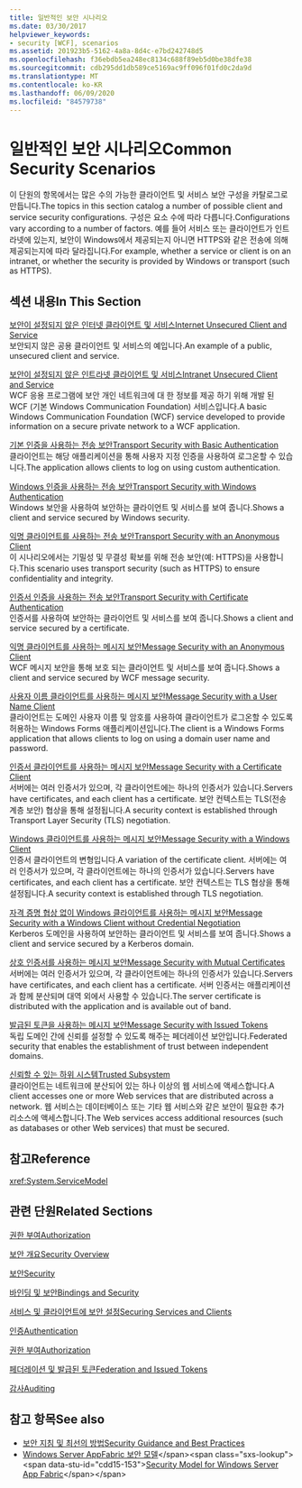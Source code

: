```yaml
---
title: 일반적인 보안 시나리오
ms.date: 03/30/2017
helpviewer_keywords:
- security [WCF], scenarios
ms.assetid: 201923b5-5162-4a8a-8d4c-e7bd242748d5
ms.openlocfilehash: f36ebdb5ea248ec8134c688f89eb5d0be38dfe38
ms.sourcegitcommit: cdb295dd1db589ce5169ac9ff096f01fd0c2da9d
ms.translationtype: MT
ms.contentlocale: ko-KR
ms.lasthandoff: 06/09/2020
ms.locfileid: "84579738"
---
```

# <a name="common-security-scenarios"></a><span data-ttu-id="cdd15-102">일반적인 보안 시나리오</span><span class="sxs-lookup"><span data-stu-id="cdd15-102">Common Security Scenarios</span></span>
<span data-ttu-id="cdd15-103">이 단원의 항목에서는 많은 수의 가능한 클라이언트 및 서비스 보안 구성을 카탈로그로 만듭니다.</span><span class="sxs-lookup"><span data-stu-id="cdd15-103">The topics in this section catalog a number of possible client and service security configurations.</span></span> <span data-ttu-id="cdd15-104">구성은 요소 수에 따라 다릅니다.</span><span class="sxs-lookup"><span data-stu-id="cdd15-104">Configurations vary according to a number of factors.</span></span> <span data-ttu-id="cdd15-105">예를 들어 서비스 또는 클라이언트가 인트라넷에 있는지, 보안이 Windows에서 제공되는지 아니면 HTTPS와 같은 전송에 의해 제공되는지에 따라 달라집니다.</span><span class="sxs-lookup"><span data-stu-id="cdd15-105">For example, whether a service or client is on an intranet, or whether the security is provided by Windows or transport (such as HTTPS).</span></span>  
  
## <a name="in-this-section"></a><span data-ttu-id="cdd15-106">섹션 내용</span><span class="sxs-lookup"><span data-stu-id="cdd15-106">In This Section</span></span>  
 [<span data-ttu-id="cdd15-107">보안이 설정되지 않은 인터넷 클라이언트 및 서비스</span><span class="sxs-lookup"><span data-stu-id="cdd15-107">Internet Unsecured Client and Service</span></span>](internet-unsecured-client-and-service.md)  
 <span data-ttu-id="cdd15-108">보안되지 않은 공용 클라이언트 및 서비스의 예입니다.</span><span class="sxs-lookup"><span data-stu-id="cdd15-108">An example of a public, unsecured client and service.</span></span>  
  
 [<span data-ttu-id="cdd15-109">보안이 설정되지 않은 인트라넷 클라이언트 및 서비스</span><span class="sxs-lookup"><span data-stu-id="cdd15-109">Intranet Unsecured Client and Service</span></span>](intranet-unsecured-client-and-service.md)  
 <span data-ttu-id="cdd15-110">WCF 응용 프로그램에 보안 개인 네트워크에 대 한 정보를 제공 하기 위해 개발 된 WCF (기본 Windows Communication Foundation) 서비스입니다.</span><span class="sxs-lookup"><span data-stu-id="cdd15-110">A basic Windows Communication Foundation (WCF) service developed to provide information on a secure private network to a WCF application.</span></span>  
  
 [<span data-ttu-id="cdd15-111">기본 인증을 사용하는 전송 보안</span><span class="sxs-lookup"><span data-stu-id="cdd15-111">Transport Security with Basic Authentication</span></span>](transport-security-with-basic-authentication.md)  
 <span data-ttu-id="cdd15-112">클라이언트는 해당 애플리케이션을 통해 사용자 지정 인증을 사용하여 로그온할 수 있습니다.</span><span class="sxs-lookup"><span data-stu-id="cdd15-112">The application allows clients to log on using custom authentication.</span></span>  
  
 [<span data-ttu-id="cdd15-113">Windows 인증을 사용하는 전송 보안</span><span class="sxs-lookup"><span data-stu-id="cdd15-113">Transport Security with Windows Authentication</span></span>](transport-security-with-windows-authentication.md)  
 <span data-ttu-id="cdd15-114">Windows 보안을 사용하여 보안하는 클라이언트 및 서비스를 보여 줍니다.</span><span class="sxs-lookup"><span data-stu-id="cdd15-114">Shows a client and service secured by Windows security.</span></span>  
  
 [<span data-ttu-id="cdd15-115">익명 클라이언트를 사용하는 전송 보안</span><span class="sxs-lookup"><span data-stu-id="cdd15-115">Transport Security with an Anonymous Client</span></span>](transport-security-with-an-anonymous-client.md)  
 <span data-ttu-id="cdd15-116">이 시나리오에서는 기밀성 및 무결성 확보를 위해 전송 보안(예: HTTPS)을 사용합니다.</span><span class="sxs-lookup"><span data-stu-id="cdd15-116">This scenario uses transport security (such as HTTPS) to ensure confidentiality and integrity.</span></span>  
  
 [<span data-ttu-id="cdd15-117">인증서 인증을 사용하는 전송 보안</span><span class="sxs-lookup"><span data-stu-id="cdd15-117">Transport Security with Certificate Authentication</span></span>](transport-security-with-certificate-authentication.md)  
 <span data-ttu-id="cdd15-118">인증서를 사용하여 보안하는 클라이언트 및 서비스를 보여 줍니다.</span><span class="sxs-lookup"><span data-stu-id="cdd15-118">Shows a client and service secured by a certificate.</span></span>  
  
 [<span data-ttu-id="cdd15-119">익명 클라이언트를 사용하는 메시지 보안</span><span class="sxs-lookup"><span data-stu-id="cdd15-119">Message Security with an Anonymous Client</span></span>](message-security-with-an-anonymous-client.md)  
 <span data-ttu-id="cdd15-120">WCF 메시지 보안을 통해 보호 되는 클라이언트 및 서비스를 보여 줍니다.</span><span class="sxs-lookup"><span data-stu-id="cdd15-120">Shows a client and service secured by WCF message security.</span></span>  
  
 [<span data-ttu-id="cdd15-121">사용자 이름 클라이언트를 사용하는 메시지 보안</span><span class="sxs-lookup"><span data-stu-id="cdd15-121">Message Security with a User Name Client</span></span>](message-security-with-a-user-name-client.md)  
 <span data-ttu-id="cdd15-122">클라이언트는 도메인 사용자 이름 및 암호를 사용하여 클라이언트가 로그온할 수 있도록 허용하는 Windows Forms 애플리케이션입니다.</span><span class="sxs-lookup"><span data-stu-id="cdd15-122">The client is a Windows Forms application that allows clients to log on using a domain user name and password.</span></span>  
  
 [<span data-ttu-id="cdd15-123">인증서 클라이언트를 사용하는 메시지 보안</span><span class="sxs-lookup"><span data-stu-id="cdd15-123">Message Security with a Certificate Client</span></span>](message-security-with-a-certificate-client.md)  
 <span data-ttu-id="cdd15-124">서버에는 여러 인증서가 있으며, 각 클라이언트에는 하나의 인증서가 있습니다.</span><span class="sxs-lookup"><span data-stu-id="cdd15-124">Servers have certificates, and each client has a certificate.</span></span> <span data-ttu-id="cdd15-125">보안 컨텍스트는 TLS(전송 계층 보안) 협상을 통해 설정됩니다.</span><span class="sxs-lookup"><span data-stu-id="cdd15-125">A security context is established through Transport Layer Security (TLS) negotiation.</span></span>  
  
 [<span data-ttu-id="cdd15-126">Windows 클라이언트를 사용하는 메시지 보안</span><span class="sxs-lookup"><span data-stu-id="cdd15-126">Message Security with a Windows Client</span></span>](message-security-with-a-windows-client.md)  
 <span data-ttu-id="cdd15-127">인증서 클라이언트의 변형입니다.</span><span class="sxs-lookup"><span data-stu-id="cdd15-127">A variation of the certificate client.</span></span> <span data-ttu-id="cdd15-128">서버에는 여러 인증서가 있으며, 각 클라이언트에는 하나의 인증서가 있습니다.</span><span class="sxs-lookup"><span data-stu-id="cdd15-128">Servers have certificates, and each client has a certificate.</span></span> <span data-ttu-id="cdd15-129">보안 컨텍스트는 TLS 협상을 통해 설정됩니다.</span><span class="sxs-lookup"><span data-stu-id="cdd15-129">A security context is established through TLS negotiation.</span></span>  
  
 [<span data-ttu-id="cdd15-130">자격 증명 협상 없이 Windows 클라이언트를 사용하는 메시지 보안</span><span class="sxs-lookup"><span data-stu-id="cdd15-130">Message Security with a Windows Client without Credential Negotiation</span></span>](message-security-with-a-windows-client-without-credential-negotiation.md)  
 <span data-ttu-id="cdd15-131">Kerberos 도메인을 사용하여 보안하는 클라이언트 및 서비스를 보여 줍니다.</span><span class="sxs-lookup"><span data-stu-id="cdd15-131">Shows a client and service secured by a Kerberos domain.</span></span>  
  
 [<span data-ttu-id="cdd15-132">상호 인증서를 사용하는 메시지 보안</span><span class="sxs-lookup"><span data-stu-id="cdd15-132">Message Security with Mutual Certificates</span></span>](message-security-with-mutual-certificates.md)  
 <span data-ttu-id="cdd15-133">서버에는 여러 인증서가 있으며, 각 클라이언트에는 하나의 인증서가 있습니다.</span><span class="sxs-lookup"><span data-stu-id="cdd15-133">Servers have certificates, and each client has a certificate.</span></span> <span data-ttu-id="cdd15-134">서버 인증서는 애플리케이션과 함께 분산되며 대역 외에서 사용할 수 있습니다.</span><span class="sxs-lookup"><span data-stu-id="cdd15-134">The server certificate is distributed with the application and is available out of band.</span></span>  
  
 [<span data-ttu-id="cdd15-135">발급된 토큰을 사용하는 메시지 보안</span><span class="sxs-lookup"><span data-stu-id="cdd15-135">Message Security with Issued Tokens</span></span>](message-security-with-issued-tokens.md)  
 <span data-ttu-id="cdd15-136">독립 도메인 간에 신뢰를 설정할 수 있도록 해주는 페더레이션 보안입니다.</span><span class="sxs-lookup"><span data-stu-id="cdd15-136">Federated security that enables the establishment of trust between independent domains.</span></span>  
  
 [<span data-ttu-id="cdd15-137">신뢰할 수 있는 하위 시스템</span><span class="sxs-lookup"><span data-stu-id="cdd15-137">Trusted Subsystem</span></span>](trusted-subsystem.md)  
 <span data-ttu-id="cdd15-138">클라이언트는 네트워크에 분산되어 있는 하나 이상의 웹 서비스에 액세스합니다.</span><span class="sxs-lookup"><span data-stu-id="cdd15-138">A client accesses one or more Web services that are distributed across a network.</span></span> <span data-ttu-id="cdd15-139">웹 서비스는 데이터베이스 또는 기타 웹 서비스와 같은 보안이 필요한 추가 리소스에 액세스합니다.</span><span class="sxs-lookup"><span data-stu-id="cdd15-139">The Web services access additional resources (such as databases or other Web services) that must be secured.</span></span>  
  
## <a name="reference"></a><span data-ttu-id="cdd15-140">참고</span><span class="sxs-lookup"><span data-stu-id="cdd15-140">Reference</span></span>  
 <xref:System.ServiceModel>  
  
## <a name="related-sections"></a><span data-ttu-id="cdd15-141">관련 단원</span><span class="sxs-lookup"><span data-stu-id="cdd15-141">Related Sections</span></span>  
 [<span data-ttu-id="cdd15-142">권한 부여</span><span class="sxs-lookup"><span data-stu-id="cdd15-142">Authorization</span></span>](authorization-in-wcf.md)  
  
 [<span data-ttu-id="cdd15-143">보안 개요</span><span class="sxs-lookup"><span data-stu-id="cdd15-143">Security Overview</span></span>](security-overview.md)  
  
 [<span data-ttu-id="cdd15-144">보안</span><span class="sxs-lookup"><span data-stu-id="cdd15-144">Security</span></span>](security.md)  
  
 [<span data-ttu-id="cdd15-145">바인딩 및 보안</span><span class="sxs-lookup"><span data-stu-id="cdd15-145">Bindings and Security</span></span>](bindings-and-security.md)  
  
 [<span data-ttu-id="cdd15-146">서비스 및 클라이언트에 보안 설정</span><span class="sxs-lookup"><span data-stu-id="cdd15-146">Securing Services and Clients</span></span>](securing-services-and-clients.md)  
  
 [<span data-ttu-id="cdd15-147">인증</span><span class="sxs-lookup"><span data-stu-id="cdd15-147">Authentication</span></span>](authentication-in-wcf.md)  
  
 [<span data-ttu-id="cdd15-148">권한 부여</span><span class="sxs-lookup"><span data-stu-id="cdd15-148">Authorization</span></span>](authorization-in-wcf.md)  
  
 [<span data-ttu-id="cdd15-149">페더레이션 및 발급된 토큰</span><span class="sxs-lookup"><span data-stu-id="cdd15-149">Federation and Issued Tokens</span></span>](federation-and-issued-tokens.md)  
  
 [<span data-ttu-id="cdd15-150">감사</span><span class="sxs-lookup"><span data-stu-id="cdd15-150">Auditing</span></span>](auditing-security-events.md)  
  
## <a name="see-also"></a><span data-ttu-id="cdd15-151">참고 항목</span><span class="sxs-lookup"><span data-stu-id="cdd15-151">See also</span></span>

- [<span data-ttu-id="cdd15-152">보안 지침 및 최선의 방법</span><span class="sxs-lookup"><span data-stu-id="cdd15-152">Security Guidance and Best Practices</span></span>](security-guidance-and-best-practices.md)
- <span data-ttu-id="cdd15-153">[Windows Server AppFabric 보안 모델](https://docs.microsoft.com/previous-versions/appfabric/ee677202(v=azure.10))</span><span class="sxs-lookup"><span data-stu-id="cdd15-153">[Security Model for Windows Server App Fabric](https://docs.microsoft.com/previous-versions/appfabric/ee677202(v=azure.10))</span></span>
